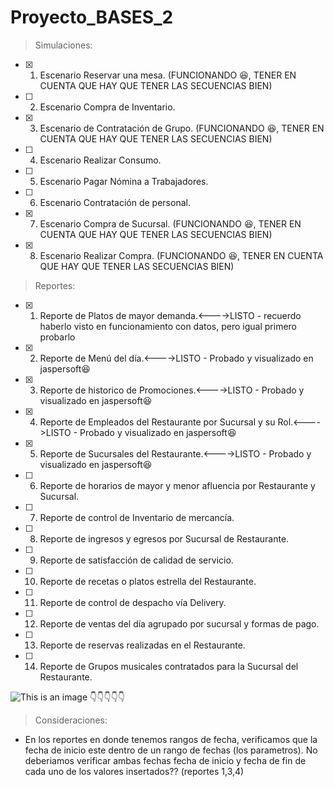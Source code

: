 # Proyecto_BASES_2

> Simulaciones:

- [x] 1)  Escenario Reservar una mesa.            (FUNCIONANDO 😆, TENER EN CUENTA QUE HAY QUE TENER LAS SECUENCIAS BIEN)
- [ ] 2)  Escenario Compra de Inventario.
- [x] 3)  Escenario de Contratación de Grupo.            (FUNCIONANDO 😆, TENER EN CUENTA QUE HAY QUE TENER LAS SECUENCIAS BIEN)
- [ ] 4)  Escenario Realizar Consumo.
- [ ] 5)  Escenario Pagar Nómina a Trabajadores.
- [ ] 6)  Escenario Contratación de personal.
- [x] 7)  Escenario Compra de Sucursal.            (FUNCIONANDO 😆, TENER EN CUENTA QUE HAY QUE TENER LAS SECUENCIAS BIEN)
- [x] 8)  Escenario Realizar Compra.            (FUNCIONANDO 😆, TENER EN CUENTA QUE HAY QUE TENER LAS SECUENCIAS BIEN)

> Reportes:

- [x] 1)  Reporte de Platos de mayor demanda.<---->LISTO - recuerdo haberlo visto en funcionamiento con datos, pero igual primero probarlo
- [x] 2)  Reporte de Menú del día.<---->LISTO - Probado y visualizado en jaspersoft😆
- [x] 3)  Reporte de historico de Promociones.<---->LISTO - Probado y visualizado en jaspersoft😆
- [x] 4)  Reporte de Empleados del Restaurante por Sucursal y su Rol.<---->LISTO - Probado y visualizado en jaspersoft😆
- [x] 5)  Reporte de Sucursales del Restaurante.<---->LISTO - Probado y visualizado en jaspersoft😆
- [ ] 6)  Reporte de horarios de mayor y menor afluencia por Restaurante y Sucursal.
- [ ] 7)  Reporte de control de Inventario de mercancía.
- [ ] 8)  Reporte de ingresos y egresos por Sucursal de Restaurante.
- [ ] 9)  Reporte de satisfacción de calidad de servicio.
- [ ] 10)  Reporte de recetas o platos estrella del Restaurante.
- [ ] 11)  Reporte de control de despacho vía Delivery.
- [ ] 12)  Reporte de ventas del día agrupado por sucursal y formas de pago.
- [ ] 13)  Reporte de reservas realizadas en el Restaurante.
- [ ] 14)  Reporte de Grupos musicales contratados para la Sucursal del Restaurante.

![This is an image](https://images3.memedroid.com/images/UPLOADED77/607ba2383c43c.jpeg) 👇👇👇👇👇

> Consideraciones: 
  - En los reportes en donde tenemos rangos de fecha, verificamos que la fecha de inicio este dentro de un rango de fechas (los parametros). No deberiamos verificar       ambas fechas fecha de inicio y fecha de fin de cada uno de los valores insertados?? (reportes 1,3,4)
